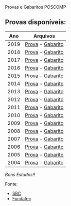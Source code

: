  Provas e Gabaritos POSCOMP

## Provas disponíveis:

|   Ano    |                            Arquivos                                            |
|----------|--------------------------------------------------------------------------------|
| 2019     | [Prova](./Provas/prova-2019.PDF) -  [Gabarito](./Gabaritos/gabarito-2019.pdf)  |
| 2018     | [Prova](./Provas/prova-2018.pdf) -  [Gabarito](./Gabaritos/gabarito-2018.pdf)  |
| 2017     | [Prova](./Provas/prova-2017.pdf) -  [Gabarito](./Gabaritos/gabarito-2017.pdf)  |
| 2016     | [Prova](./Provas/prova-2016.pdf) -  [Gabarito](./Gabaritos/gabarito-2016.pdf)  |
| 2015     | [Prova](./Provas/prova-2015.pdf) -  [Gabarito](./Gabaritos/gabarito-2015.pdf)  |
| 2014     | [Prova](./Provas/prova-2014.PDF) -  [Gabarito](./Gabaritos/gabarito-2014.PDF)  |
| 2013     | [Prova](./Provas/prova-2013.PDF) -  [Gabarito](./Gabaritos/gabarito-2013.PDF)  |
| 2012     | [Prova](./Provas/prova-2012.pdf) -  [Gabarito](./Gabaritos/gabarito-2012.PDF)  |
| 2011     | [Prova](./Provas/prova-2011.pdf) -  [Gabarito](./Gabaritos/gabarito-2011.pdf)  |
| 2010     | [Prova](./Provas/prova-2010.pdf) -  [Gabarito](./Gabaritos/gabarito-2010.pdf)  |
| 2009     | [Prova](./Provas/prova-2009.pdf) -  [Gabarito](./Gabaritos/gabarito-2009.pdf)  |
| 2008     | [Prova](./Provas/prova-2008.pdf) -  [Gabarito](./Gabaritos/gabarito-2008.pdf)  |
| 2007     | [Prova](./Provas/prova-2007.pdf) -  [Gabarito](./Gabaritos/gabarito-2007.pdf)  |
| 2006     | [Prova](./Provas/prova-2006.pdf) -  [Gabarito](./Gabaritos/gabarito-2006.pdf)  |
| 2005     | [Prova](./Provas/prova-2005.pdf) -  [Gabarito](./Gabaritos/gabarito-2005.pdf)  |
| 2004     | [Prova](./Provas/prova-2004.pdf) -  [Gabarito](./Gabaritos/gabarito-2004.pdf)  |



*Bons Estudos!!*


Fonte: 
* [SBC](http://www.sbc.org.br/documentos-da-sbc/category/153-provas-e-gabaritos-do-poscomp)
* [Fundatec](https://fundatec.org.br/portal/concursos/publicacoes_v2.php?concurso=421)
